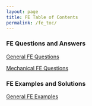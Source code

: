 ```yaml
---
layout: page
title: FE Table of Contents
permalink: /fe_toc/
---
```


### FE Questions and Answers

<a href="/general_fe_questions/">General FE Questions</a>

<a href="/mechanical_fe_questions/">Mechanical FE Questions</a>

### FE Examples and Solutions

<a href="/general_fe_examples/">General FE Examples</a>
